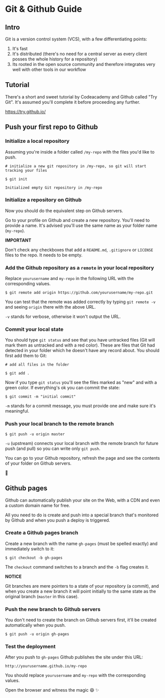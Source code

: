 # Git & Github Guide

## Intro

Git is a version control system (VCS), with a few differentiating points:

1. It's fast
1. It's distributed (there's no need for a central server as every client posses the whole history for a repository)
1. Its rooted in the open source community and therefore integrates very well with other tools in our workflow

## Tutorial

There's a short and sweet tutorial by Codeacademy and Github called "Try Git".
It's assumed you'll complete it before proceeding any further.

https://try.github.io/

## Push your first repo to Github

### Initialize a local repository

Assuming you're inside a folder called `/my-repo` with the files you'd like to push.

```
# initialize a new git repository in /my-repo, so git will start tracking your files

$ git init

Initialized empty Git repository in /my-repo
```

### Initialize a repository on Github

Now you should do the equivalent step on Github servers.

Go to your profile on Github and create a new repository.
You'll need to provide a name. It's advised you'll use the same name as your folder name (`my-repo`).

**IMPORTANT**

Don't check any checkboxes that add a `README.md`, `.gitignore` or `LICENSE` files to the repo. It needs to be empty.

### Add the Github repository as a `remote` in your local repository

Replace `yourusername` and `my-repo` in the following URL with the corresponding values.

```
$ git remote add origin https://github.com/yourusername/my-repo.git
```

You can test that the remote was added correctly by typing `git remote -v` and seeing `origin` there with the above URL.

`-v` stands for verbose, otherwise it won't output the URL.

### Commit your local state

You should type `git status` and see that you have untracked files (Git will mark them as untracked and with a red color). These are files that Git had detected in your folder which he doesn't have any record about. You should first add them to Git:

```
# add all files in the folder

$ git add .
```

Now if you type `git status` you'll see the files marked as "new" and with a green color. If everything's ok you can commit the state:

```
$ git commit -m "initial commit"
```

`-m` stands for a commit message, you must provide one and make sure it's meaningful.

### Push your local branch to the remote branch

```
$ git push -u origin master
```

`-u` (upstream) connects your local branch with the remote branch for future push (and pull) so you can write only `git push`.

You can go to your Github repository, refresh the page and see the contents of your folder on Github servers.

:tada:

## Github pages

Github can automatically publish your site on the Web, with a CDN and even a custom domain name for free.

All you need to do is create and push into a special branch that's monitored by Github and when you push a deploy is triggered.

### Create a Github pages branch

Create a new branch with the name `gh-pages` (must be spelled exactly) and immediately switch to it:

```
$ git checkout -b gh-pages
```

The `checkout` command switches to a branch and the `-b` flag creates it.

**NOTICE**

Git branches are mere pointers to a state of your repository (a commit), and when you create a new branch it will point initially to the same state as the original branch (`master` in this case).

### Push the new branch to Github servers

You don't need to create the branch on Github servers first, it'll be created automatically when you push.

```
$ git push -u origin gh-pages
```

### Test the deployment

After you push to `gh-pages` Github publishes the site under this URL:

```
http://yourusername.github.io/my-repo
```

You should replace `yourusername` and `my-repo` with the corresponding values.

Open the browser and witness the magic :smile: :sparkles:
